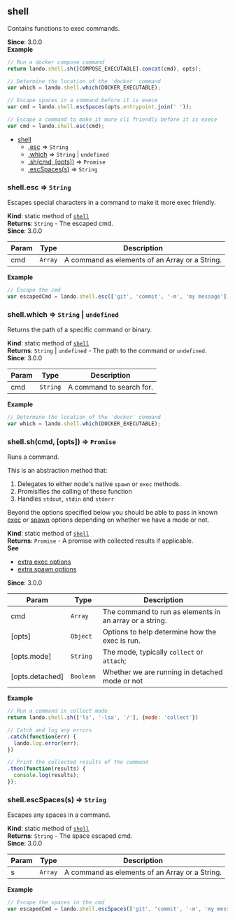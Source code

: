 <a name="module_shell"></a>

## shell
Contains functions to exec commands.

**Since**: 3.0.0  
**Example**  
```js
// Run a docker compose command
return lando.shell.sh([COMPOSE_EXECUTABLE].concat(cmd), opts);

// Determine the location of the 'docker' command
var which = lando.shell.which(DOCKER_EXECUTABLE);

// Escape spaces in a command before it is exece
var cmd = lando.shell.escSpaces(opts.entrypoint.join(' '));

// Escape a command to make it more cli friendly before it is exece
var cmd = lando.shell.esc(cmd);
```

* [shell](#module_shell)
    * [.esc](#module_shell.esc) ⇒ <code>String</code>
    * [.which](#module_shell.which) ⇒ <code>String</code> \| <code>undefined</code>
    * [.sh(cmd, [opts])](#module_shell.sh) ⇒ <code>Promise</code>
    * [.escSpaces(s)](#module_shell.escSpaces) ⇒ <code>String</code>

<a name="module_shell.esc"></a>

### shell.esc ⇒ <code>String</code>
Escapes special characters in a command to make it more exec friendly.

**Kind**: static method of [<code>shell</code>](#module_shell)  
**Returns**: <code>String</code> - The escaped cmd.  
**Since**: 3.0.0  

| Param | Type | Description |
| --- | --- | --- |
| cmd | <code>Array</code> | A command as elements of an Array or a String. |

**Example**  
```js
// Escape the cmd
var escapedCmd = lando.shell.esc(['git', 'commit', '-m', 'my message']);
```
<a name="module_shell.which"></a>

### shell.which ⇒ <code>String</code> \| <code>undefined</code>
Returns the path of a specific command or binary.

**Kind**: static method of [<code>shell</code>](#module_shell)  
**Returns**: <code>String</code> \| <code>undefined</code> - The path to the command or `undefined`.  
**Since**: 3.0.0  

| Param | Type | Description |
| --- | --- | --- |
| cmd | <code>String</code> | A command to search for. |

**Example**  
```js
// Determine the location of the 'docker' command
var which = lando.shell.which(DOCKER_EXECUTABLE);
```
<a name="module_shell.sh"></a>

### shell.sh(cmd, [opts]) ⇒ <code>Promise</code>
Runs a command.

This is an abstraction method that:

 1. Delegates to either node's native `spawn` or `exec` methods.
 2. Promisifies the calling of these function
 3. Handles `stdout`, `stdin` and `stderr`

Beyond the options specified below you should be able to pass in known [exec](https://nodejs.org/api/child_process.html#child_process_child_process_exec_command_options_callback)
or [spawn](https://nodejs.org/api/child_process.html#child_process_child_process_spawn_command_args_options) options depending on whether we have a mode or not.

**Kind**: static method of [<code>shell</code>](#module_shell)  
**Returns**: <code>Promise</code> - A promise with collected results if applicable.  
**See**

- [extra exec options](https://nodejs.org/api/child_process.html#child_process_child_process_exec_command_options_callback)
- [extra spawn options](https://nodejs.org/api/child_process.html#child_process_child_process_spawn_command_args_options)

**Since**: 3.0.0  

| Param | Type | Description |
| --- | --- | --- |
| cmd | <code>Array</code> | The command to run as elements in an array or a string. |
| [opts] | <code>Object</code> | Options to help determine how the exec is run. |
| [opts.mode] | <code>String</code> | The mode, typically `collect` or `attach`; |
| [opts.detached] | <code>Boolean</code> | Whether we are running in detached mode or not |

**Example**  
```js
// Run a command in collect mode
return lando.shell.sh(['ls', '-lsa', '/'], {mode: 'collect'})

// Catch and log any errors
.catch(function(err) {
  lando.log.error(err);
})

// Print the collected results of the command
.then(function(results) {
  console.log(results);
});
```
<a name="module_shell.escSpaces"></a>

### shell.escSpaces(s) ⇒ <code>String</code>
Escapes any spaces in a command.

**Kind**: static method of [<code>shell</code>](#module_shell)  
**Returns**: <code>String</code> - The space escaped cmd.  
**Since**: 3.0.0  

| Param | Type | Description |
| --- | --- | --- |
| s | <code>Array</code> | A command as elements of an Array or a String. |

**Example**  
```js
// Escape the spaces in the cmd
var escapedCmd = lando.shell.escSpaces(['git', 'commit', '-m', 'my message']);
```
